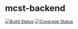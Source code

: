 # mcst-backend
[![Build Status](https://secure.travis-ci.org/frediansimanjuntak/mcst-backend.png?branch=master)](https://travis-ci.org/frediansimanjuntak/mcst-backend)
[![Coverage Status](https://coveralls.io/repos/frediansimanjuntak/mcst-backend/badge.svg?branch=master)](https://coveralls.io/r/frediansimanjuntak/mcst-backend/?branch=master)
